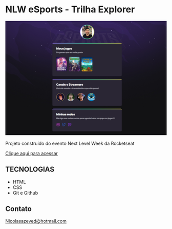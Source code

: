 # NLW eSports - Trilha Explorer

![preview](./.github/preview.png)

Projeto construido do evento Next Level Week da Rocketseat

[Clique aqui para acessar](https://nicolasazeved.github.io/NLW/)

## TECNOLOGIAS 

- HTML
- CSS
- Git e Github

## Contato

Nicolasazeved@hotmail.com